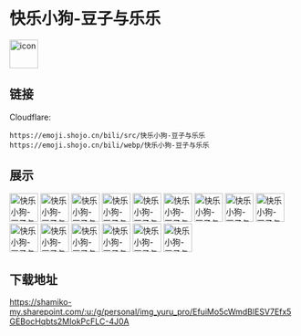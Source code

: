 # 快乐小狗-豆子与乐乐
<img src="https://emoji.shojo.cn/bili/src/快乐小狗-豆子与乐乐/icon.png" width="50" height="50" alt="icon">

## 链接
Cloudflare:
```
https://emoji.shojo.cn/bili/src/快乐小狗-豆子与乐乐
https://emoji.shojo.cn/bili/webp/快乐小狗-豆子与乐乐
```
## 展示
<img src="https://emoji.shojo.cn/bili/src/快乐小狗-豆子与乐乐/快乐小狗-豆子与乐乐-Hi.png" width="50" height="50" alt="快乐小狗-豆子与乐乐-Hi">
<img src="https://emoji.shojo.cn/bili/src/快乐小狗-豆子与乐乐/快乐小狗-豆子与乐乐-不许动.png" width="50" height="50" alt="快乐小狗-豆子与乐乐-不许动">
<img src="https://emoji.shojo.cn/bili/src/快乐小狗-豆子与乐乐/快乐小狗-豆子与乐乐-摸头杀.png" width="50" height="50" alt="快乐小狗-豆子与乐乐-摸头杀">
<img src="https://emoji.shojo.cn/bili/src/快乐小狗-豆子与乐乐/快乐小狗-豆子与乐乐-摸鱼.png" width="50" height="50" alt="快乐小狗-豆子与乐乐-摸鱼">
<img src="https://emoji.shojo.cn/bili/src/快乐小狗-豆子与乐乐/快乐小狗-豆子与乐乐-亮了.png" width="50" height="50" alt="快乐小狗-豆子与乐乐-亮了">
<img src="https://emoji.shojo.cn/bili/src/快乐小狗-豆子与乐乐/快乐小狗-豆子与乐乐-暴富.png" width="50" height="50" alt="快乐小狗-豆子与乐乐-暴富">
<img src="https://emoji.shojo.cn/bili/src/快乐小狗-豆子与乐乐/快乐小狗-豆子与乐乐-猫猫狗狗.png" width="50" height="50" alt="快乐小狗-豆子与乐乐-猫猫狗狗">
<img src="https://emoji.shojo.cn/bili/src/快乐小狗-豆子与乐乐/快乐小狗-豆子与乐乐-狗屎运.png" width="50" height="50" alt="快乐小狗-豆子与乐乐-狗屎运">
<img src="https://emoji.shojo.cn/bili/src/快乐小狗-豆子与乐乐/快乐小狗-豆子与乐乐-暴击.png" width="50" height="50" alt="快乐小狗-豆子与乐乐-暴击">
<img src="https://emoji.shojo.cn/bili/src/快乐小狗-豆子与乐乐/快乐小狗-豆子与乐乐-大佬大佬.png" width="50" height="50" alt="快乐小狗-豆子与乐乐-大佬大佬">
<img src="https://emoji.shojo.cn/bili/src/快乐小狗-豆子与乐乐/快乐小狗-豆子与乐乐-突然出现.png" width="50" height="50" alt="快乐小狗-豆子与乐乐-突然出现">
<img src="https://emoji.shojo.cn/bili/src/快乐小狗-豆子与乐乐/快乐小狗-豆子与乐乐-搬砖.png" width="50" height="50" alt="快乐小狗-豆子与乐乐-搬砖">
<img src="https://emoji.shojo.cn/bili/src/快乐小狗-豆子与乐乐/快乐小狗-豆子与乐乐-佛系.png" width="50" height="50" alt="快乐小狗-豆子与乐乐-佛系">
<img src="https://emoji.shojo.cn/bili/src/快乐小狗-豆子与乐乐/快乐小狗-豆子与乐乐-救我狗命.png" width="50" height="50" alt="快乐小狗-豆子与乐乐-救我狗命">
<img src="https://emoji.shojo.cn/bili/src/快乐小狗-豆子与乐乐/快乐小狗-豆子与乐乐-给心心.png" width="50" height="50" alt="快乐小狗-豆子与乐乐-给心心">

## 下载地址

https://shamiko-my.sharepoint.com/:u:/g/personal/img_yuru_pro/EfuiMo5cWmdBlESV7Efx5GEBocHqbts2MIokPcFLC-4J0A